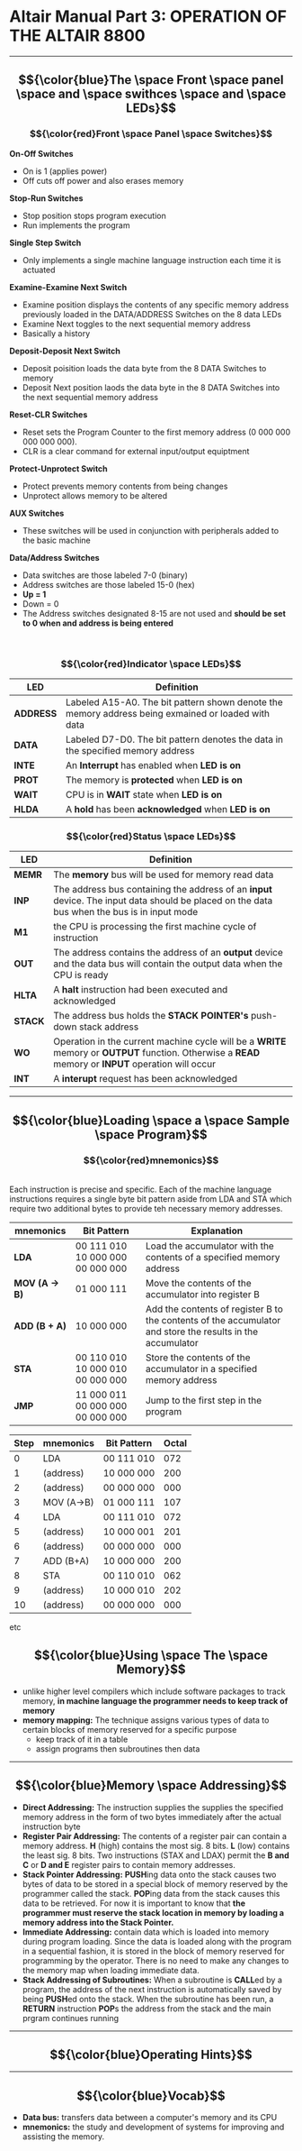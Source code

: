 # Altair Manual Part 3: OPERATION OF THE ALTAIR 8800

---

## $${\color{blue}The \space Front \space panel \space and \space swithces \space and \space LEDs}$$
### $${\color{red}Front \space Panel \space Switches}$$
**On-Off Switches**
- On is 1 (applies power)
- Off cuts off power and also erases memory


**Stop-Run Switches**
- Stop position stops program execution
- Run implements the program


**Single Step Switch**
- Only implements a single machine language instruction each time it is actuated


**Examine-Examine Next Switch**
- Examine position displays the contents of any specific memory address previously loaded in the DATA/ADDRESS Switches on the 8 data LEDs
- Examine Next toggles to the next sequential memory address
- Basically a history


**Deposit-Deposit Next Switch**
- Deposit poisition loads the data byte from the 8 DATA Switches to memory
- Deposit Next position laods the data byte in the 8 DATA Switches into the next sequential memory address


**Reset-CLR Switches**
- Reset sets the Program Counter to the first memory address (0 000 000 000 000 000).
- CLR is a clear command for external input/output equiptment


**Protect-Unprotect Switch**
- Protect prevents memory contents from being changes
- Unprotect allows memory to be altered


**AUX Switches**
- These switches will be used in conjunction with peripherals added to the basic machine


**Data/Address Switches**
- Data switches are those labeled 7-0 (binary)
- Address switches are those labeled 15-0 (hex)
- **Up = 1**
- Down = 0
- The Address switches designated 8-15 are not used and **should be set to 0 when and address is being entered**

<br>

### $${\color{red}Indicator \space LEDs}$$

|  LED  |  Definition  |
|-----|----------|
|  **ADDRESS**  |    Labeled A15-A0. The bit pattern shown denote the memory address being exmained or loaded with data     |
|  **DATA**  |    Labeled D7-D0. The bit pattern denotes the data in the specified memory address     |
|  **INTE**  |    An **Interrupt** has enabled when **LED is on**     |
|  **PROT**  |    The memory is **protected** when **LED is on**     |
|  **WAIT**  |    CPU is in **WAIT** state when **LED is on**     |
|  **HLDA**  |    A **hold** has been **acknowledged** when **LED is on**     |

### $${\color{red}Status \space LEDs}$$

|  LED  |  Definition  |
|-----|----------|
|  **MEMR**  |   The **memory** bus will be used for memory read data    |
|  **INP**  |   The address bus containing the address of an **input** device. The input data should be placed on the data bus when the bus is in input mode    |
|  **M1**  |   the CPU is processing the first machine cycle of instruction   |
|  **OUT**  |   The address contains the address of an **output** device and the data bus will contain the output data when the CPU is ready   |
| **HLTA** | A **halt** instruction had been executed and acknowledged |
| **STACK** | The address bus holds the **STACK POINTER's** push-down stack address|
| **WO** | Operation in the current machine cycle will be a **WRITE** memory or **OUTPUT** function. Otherwise a **READ** memory or **INPUT** operation will occur|
| **INT** | A **interupt** request has been acknowledged|

---

## $${\color{blue}Loading \space a \space Sample \space Program}$$
### $${\color{red}mnemonics}$$

<br>Each instruction is precise and specific. Each of the machine language instructions requires a single byte bit pattern aside from LDA and STA which require two additional bytes to provide teh necessary memory addresses.<br>

|  mnemonics  |  Bit Pattern  |  Explanation  |
|-----|----------|--------|
| **LDA**  |  00 111 010 10 000 000 00 000 000  | Load the accumulator with the contents of a specified memory address  |
| **MOV (A -> B)**  |  01 000 111  | Move the contents of the accumulator into register B  |
| **ADD (B + A)**  |  10 000 000  | Add the contents of register B to the contents of the accumulator and store the results in the accumulator  |
| **STA**  |  00 110 010 10 000 010 00 000 000  |Store the contents of the accumulator in a specified memory address  |
| **JMP**  |  11 000 011 00 000 000 00 000 000  | Jump to the first step in the program  |


| Step |  mnemonics  |  Bit Pattern  |  Octal  |
|------|-------------|---------------|---------|
|  0   | LDA         | 00 111 010    |  072    |
|  1   | (address)   | 10 000 000    |  200    |
|  2   | (address)   | 00 000 000    |  000    |
|  3   | MOV (A->B)  | 01 000 111    |  107    |
|  4   | LDA         | 00 111 010    |  072    |
|5|(address)|10 000 001|201|
|6|(address)|00 000 000|000|
|7|ADD (B+A)|10 000 000|200|
|8|STA|00 110 010|062|
|9|(address)|10 000 010|202|
|10|(address)|00 000 000|000|
etc


## $${\color{blue}Using \space The \space Memory}$$
- unlike higher level compilers which include software packages to track memory, **in machine language the programmer needs to keep track of memory**
- **memory mapping:** The technique assigns various types of data to certain blocks of memory reserved for a specific purpose
    - keep track of it in a table
    - assign programs then subroutines then data

---

## $${\color{blue}Memory \space Addressing}$$
- **Direct Addressing:** The instruction supplies the supplies the specified memory address in the form of two bytes immediately after the actual instruction byte
- **Register Pair Addressing:** The contents of a register pair can contain a memory address. **H** (high) contains the most sig. 8 bits. **L** (low) contains the least sig. 8 bits. Two instructions (STAX and LDAX) permit the **B and C** or **D and E** register pairs to contain memory addresses.
- **Stack Pointer Addressing:** **PUSH**ing data onto the stack causes two bytes of data to be stored in a special block of memory reserved by the programmer called the stack. **POP**ing data from the stack causes this data to be retrieved. For now it is important to know that **the programmer must reserve the stack location in memory by loading a memory address into the Stack Pointer.**
- **Immediate Addressing:** contain data which is loaded into memory during program loading. Since the data is loaded along with the program in a sequential fashion, it is stored in the block of memory reserved for programming by the operator. There is no need to make any changes to the memory map when loading immediate data.
- **Stack Addressing of Subroutines:** When a subroutine is **CALL**ed by a program, the address of the next instruction is automatically saved by being **PUSH**ed onto the stack. When the subroutine has been run, a **RETURN** instruction **POP**s the address from the stack and the main prgram continues running

---

## $${\color{blue}Operating Hints}$$


---

## $${\color{blue}Vocab}$$
- **Data bus:** transfers data between a computer's memory and its CPU
- **mnemonics:** the study and development of systems for improving and assisting the memory.

